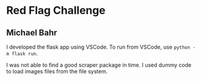 # Red Flag Challenge

## Michael Bahr

I developed the flask app using VSCode.  To run from VSCode, use `python -m flask run`.

I was not able to find a good scraper package in time.
I used dummy code to load images files from the file system.
